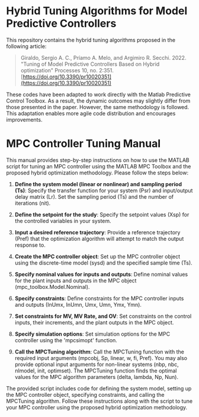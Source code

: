 # Hybrid Tuning Algorithms for Model Predictive Controllers

This repository contains the hybrid tuning algorithms proposed in the following article:

> Giraldo, Sergio A. C., Príamo A. Melo, and Argimiro R. Secchi. 2022. "Tuning of Model Predictive Controllers Based on Hybrid optimization" Processes 10, no. 2:351. [https://doi.org/10.3390/pr10020351](https://doi.org/10.3390/pr10020351)

These codes have been adapted to work directly with the Matlab Predictive Control Toolbox. As a result, the dynamic outcomes may slightly differ from those presented in the paper. However, the same methodology is followed. This adaptation enables more agile code distribution and encourages improvements.


# MPC Controller Tuning Manual

This manual provides step-by-step instructions on how to use the MATLAB script for tuning an MPC controller using the MATLAB MPC Toolbox and the proposed hybrid optimization methodology. Please follow the steps below:

1. **Define the system model (linear or nonlinear) and sampling period (Ts)**: Specify the transfer function for your system (Psr) and input/output delay matrix (Lr). Set the sampling period (Ts) and the number of iterations (nit).

2. **Define the setpoint for the study**: Specify the setpoint values (Xsp) for the controlled variables in your system.

3. **Input a desired reference trajectory**: Provide a reference trajectory (Pref) that the optimization algorithm will attempt to match the output response to.

4. **Create the MPC controller object**: Set up the MPC controller object using the discrete-time model (sysd) and the specified sample time (Ts).

5. **Specify nominal values for inputs and outputs**: Define nominal values for the plant inputs and outputs in the MPC object (mpc_toolbox.Model.Nominal).

6. **Specify constraints**: Define constraints for the MPC controller inputs and outputs (InUmx, InUmn, Umx, Umn, Ymx, Ymn).

7. **Set constraints for MV, MV Rate, and OV**: Set constraints on the control inputs, their increments, and the plant outputs in the MPC object.

8. **Specify simulation options**: Set simulation options for the MPC controller using the 'mpcsimopt' function.

9. **Call the MPCTuning algorithm**: Call the MPCTuning function with the required input arguments (mpcobj, Sp, linear, w, fi, Pref). You may also provide optional input arguments for non-linear systems (nbp, nbc, nlmodel, init, optimset). The MPCTuning function finds the optimal values for the MPC algorithm parameters (delta, lambda, Np, Nun).

The provided script includes code for defining the system model, setting up the MPC controller object, specifying constraints, and calling the MPCTuning algorithm. Follow these instructions along with the script to tune your MPC controller using the proposed hybrid optimization methodology.

